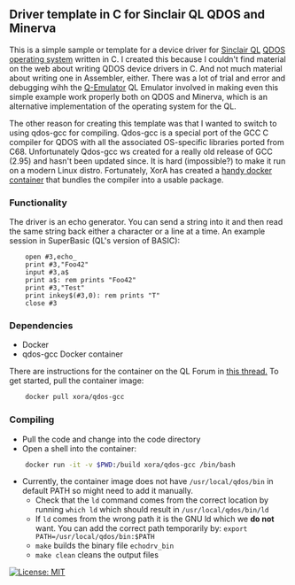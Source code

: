 ## Driver template in C for Sinclair QL QDOS and Minerva

This is a simple sample or template for a device driver for [Sinclair QL](https://qlwiki.qlforum.co.uk/doku.php?id=qlwiki:sinclair_ql_home_computer) [QDOS operating system](http://qdosmsq.dunbar-it.co.uk/doku.php?id=qdosmsq:start&rev=1313651331#qdosmsq) written in C. I created this because I couldn't find material on the web about writing QDOS device drivers in C. And not much material about writing one in Assembler, either. There was a lot of trial and error and debugging wihh the [Q-Emulator](http://www.terdina.net/ql/q-emulator.html) QL Emulator involved in making even this simple example work properly both on QDOS and Minerva, which is an alternative implementation of the operating system for the QL.

The other reason for creating this template was that I wanted to switch to using qdos-gcc for compiling. Qdos-gcc is a special port of the GCC C compiler for QDOS with all the associated OS-specific libraries ported from C68. Unfortunately Qdos-gcc ws created for a really old release of GCC (2.95) and hasn't been updated since. It is hard (impossible?) to make it run on a modern Linux distro. Fortunately, XorA has created a [handy docker container](https://hub.docker.com/r/xora/qdos-gcc) that bundles the compiler into a usable package.

### Functionality
The driver is an echo generator. You can send a string into it and then read the same string back either a character or a line at a time. An example session in SuperBasic (QL's version of BASIC):
```
    open #3,echo_
    print #3,"Foo42"
    input #3,a$
    print a$: rem prints "Foo42"
    print #3,"Test"
    print inkey$(#3,0): rem prints "T"
    close #3
```

### Dependencies
* Docker
* qdos-gcc Docker container

There are instructions for the container on the QL Forum in [this thread.](https://qlforum.co.uk/viewtopic.php?t=2105)
To get started, pull the container image:
```bash
    docker pull xora/qdos-gcc
```

### Compiling
* Pull the code and change into the code directory
* Open a shell into the container:
```bash
    docker run -it -v $PWD:/build xora/qdos-gcc /bin/bash
```
* Currently, the container image does not have `/usr/local/qdos/bin` in default PATH so might need to add it manually.
  * Check that the `ld` command comes from the correct location by running `which ld` which should result in `/usr/local/qdos/bin/ld`
  * If `ld` comes from the wrong path it is the GNU ld which we **do not** want. You can add the correct path temporarily by: `export PATH=/usr/local/qdos/bin:$PATH`
  * `make` builds the binary file `echodrv_bin`
  * `make clean` cleans the output files

[![License: MIT](https://img.shields.io/badge/License-MIT-yellow.svg)](https://opensource.org/licenses/MIT)
